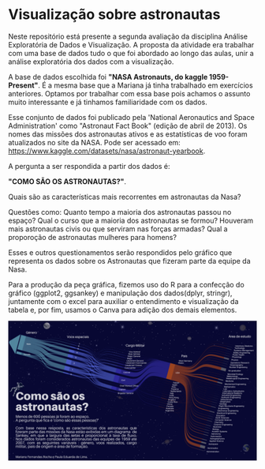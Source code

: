 # Visualização sobre astronautas

Neste repositório está presente a segunda avaliação da disciplina Análise Exploratória de Dados e Visualização. A proposta da atividade era trabalhar com uma base de dados tudo o que foi abordado ao longo das aulas, unir a análise exploratória dos dados com a visualização.  

A base de dados escolhida foi **"NASA Astronauts, do kaggle 1959-Present"**. É a mesma base que a Mariana já tinha trabalhado em exercícios anteriores. Optamos por trabalhar com essa base pois achamos o assunto muito interessante e já tinhamos familiaridade com os dados.

Esse conjunto de dados foi publicado pela 'National Aeronautics and Space Administration' como "Astronaut Fact Book" (edição de abril de 2013). Os nomes das missões dos astronautas ativos e as estatísticas de voo foram atualizados no site da NASA. Pode ser acessado em: <https://www.kaggle.com/datasets/nasa/astronaut-yearbook>.

A pergunta a ser respondida a partir dos dados é: 

**"COMO SÃO OS ASTRONAUTAS?"**.

Quais são as características mais recorrentes em astronautas da Nasa?

Questões como: Quanto tempo a maioria dos astronautas passou no espaço? Qual o curso que a maioria dos astronautas se formou? Houveram mais astronautas civis ou que serviram nas forças armadas? Qual a proporoção de astronautas mulheres para homens?

Esses e outros questionamentos serão respondidos pelo gráfico que representa os dados sobre os Astronautas que fizeram parte da equipe da Nasa.

Para a produção da peça gráfica, fizemos uso do R para a confecção do gráfico (ggplot2, ggsankey) e manipulação dos dados(dplyr, stringr), juntamente com o excel para auxiliar o entendimento e visualização da tabela e, por fim, usamos o Canva para adição dos demais elementos.

<img src="Peça final\1.png" alt="Texto Alternativo">